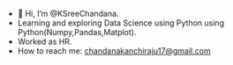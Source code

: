 - 👋 Hi, I’m @KSreeChandana. 
- Learning and exploring Data Science using Python using Python(Numpy,Pandas,Matplot). 
- Worked as HR.
- How to reach me: chandanakanchiraju17@gmail.com

